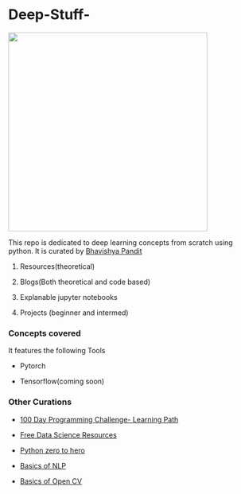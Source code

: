 # Deep-Stuff-

<img src="https://github.com/bhav09/deep-stuff/blob/master/static/nn.jpg" width="400"/>

This repo is dedicated to deep learning concepts from scratch using python. It is curated by [Bhavishya Pandit](https://www.linkedin.com/in/bhavishya-pandit/)


1. Resources(theoretical)

2. Blogs(Both theoretical and code based)

3. Explanable jupyter notebooks

4. Projects (beginner and intermed)


### Concepts covered

It features the following Tools

* Pytorch

* Tensorflow(coming soon)

### Other Curations

* [100 Day Programming Challenge- Learning Path](https://github.com/bhav09/100dayProgrammingChallenge_LearningPath)

* [Free Data Science Resources](https://github.com/bhav09/FREE-Data-Science-Resources)

* [Python zero to hero](https://github.com/bhav09/python_zero_to_hero)

* [Basics of NLP](https://github.com/bhav09/NLP_basics)

* [Basics of Open CV](https://github.com/bhav09/OpenCV_template)
